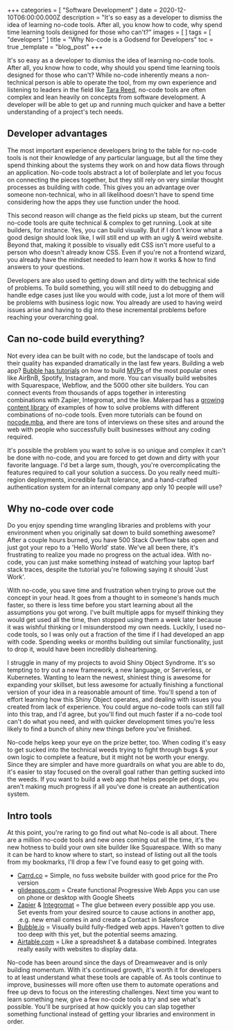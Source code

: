 +++
categories = [ "Software Development" ]
date = 2020-12-10T06:00:00.000Z
description = "It's so easy as a developer to dismiss the idea of learning no-code tools. After all, you know how to code, why spend time learning tools designed for those who can't?"
images = [ ]
tags = [ "developers" ]
title = "Why No-code is a Godsend for Developers"
toc = true
_template = "blog_post"
+++

It's so easy as a developer to dismiss the idea of learning no-code tools. After all, you know how to code, why should you spend time learning tools designed for those who can't? While no-code inherently means a non-technical person is able to operate the tool, from my own experience and listening to leaders in the field like [Tara Reed](https://www.indiehackers.com/podcast/180-tara-reed-of-apps-without-code), no-code tools are often complex and lean heavily on concepts from software development. A developer will be able to get up and running much quicker and have a better understanding of a project's tech needs.

## Developer advantages

The most important experience developers bring to the table for no-code tools is not their knowledge of any particular language, but all the time they spend thinking about the systems they work on and how data flows through an application. No-code tools abstract a lot of boilerplate and let you focus on connecting the pieces together, but they still rely on very similar thought processes as building with code. This gives you an advantage over someone non-technical, who in all likelihood doesn't have to spend time considering how the apps they use function under the hood.

This second reason will change as the field picks up steam, but the current no-code tools are quite technical & complex to get running. Look at site builders, for instance. Yes, you can build visually. But if I don't know what a good design should look like, I will still end up with an ugly & weird website. Beyond that, making it possible to visually edit CSS isn't more useful to a person who doesn't already know CSS. Even if you're not a frontend wizard, you already have the mindset needed to learn how it works & how to find answers to your questions.

Developers are also used to getting down and dirty with the technical side of problems. To build something, you will still need to do debugging and handle edge cases just like you would with code, just a lot more of them will be problems with business logic now. You already are used to having weird issues arise and having to dig into these incremental problems before reaching your overarching goal.

## Can no-code build everything?

Not every idea can be built with no code, but the landscape of tools and their quality has expanded dramatically in the last few years. Building a web app? [Bubble has tutorials](https://bubble.io/blog/tag/how-to/) on how to build [MVPs](https://en.wikipedia.org/wiki/Minimum_viable_product) of the most popular ones like AirBnB, Spotify, Instagram, and more. You can visually build websites with Squarespace, Webflow, and the 5000 other site builders. You can connect events from thousands of apps together in interesting combinations with Zapier, Integromat, and the like. Makerpad has a [growing content library](https://www.makerpad.co/education) of examples of how to solve problems with different combinations of no-code tools. Even more tutorials can be found on [nocode.mba](http://nocode.mba), and there are tons of interviews on these sites and around the web with people who successfully built businesses without any coding required.

It's possible the problem you want to solve is so unique and complex it can't be done with no-code, and you are forced to get down and dirty with your favorite language. I'd bet a large sum, though, you're overcomplicating the features required to call your solution a success. Do you really need multi-region deployments, incredible fault tolerance, and a hand-crafted authentication system for an internal company app only 10 people will use?

## Why no-code over code

Do you enjoy spending time wrangling libraries and problems with your environment when you originally sat down to build something awesome? After a couple hours burned, you have 500 Stack Overflow tabs open and just got your repo to a 'Hello World' state. We've all been there, it's frustrating to realize you made no progress on the actual idea. With no-code, you can just make something instead of watching your laptop barf stack traces, despite the tutorial you're following saying it should 'Just Work'. 

With no-code, you save time and frustration when trying to prove out the concept in your head. It goes from a thought to in someone's hands much faster, so there is less time before you start learning about all the assumptions you got wrong. I've built multiple apps for myself thinking they would get used all the time, then stopped using them a week later because it was wishful thinking or I misunderstood my own needs. Luckily, I used no-code tools, so I was only out a fraction of the time if I had developed an app with code.  Spending weeks or months building out similar functionality, just to drop it, would have been incredibly disheartening.

I struggle in many of my projects to avoid Shiny Object Syndrome. It's so tempting to try out a new framework, a new language, or Serverless, or Kubernetes. Wanting to learn the newest, shiniest thing is awesome for expanding your skillset, but less awesome for actually finishing a functional version of your idea in a reasonable amount of time. You'll spend a ton of effort learning how this Shiny Object operates, and dealing with issues you created from lack of experience. You could argue no-code tools can still fall into this trap, and I'd agree, but you'll find out much faster if a no-code tool can't do what you need, and with quicker development times you're less likely to find a bunch of shiny new things before you've finished.

No-code helps keep your eye on the prize better, too. When coding it's easy to get sucked into the technical weeds trying to fight through bugs & your own logic to complete a feature, but it might not be worth your energy. Since they are simpler and have more guardrails on what you are able to do, it's easier to stay focused on the overall goal rather than getting sucked into the weeds. If you want to build a web app that helps people pet dogs, you aren't making much progress if all you've done is create an authentication system.

## Intro tools

At this point, you're raring to go find out what No-code is all about. There are a million no-code tools and new ones coming out all the time, it's the new hotness to build your own site builder like Squarespace. With so many it can be hard to know where to start, so instead of listing out all the tools from my bookmarks, I'll drop a few I've found easy to get going with. 

- [Carrd.co](http://carrd.co) = Simple, no fuss website builder with good price for the Pro version
- [glideapps.com](http://glideapps.com) = Create functional Progressive Web Apps you can use on phone or desktop with Google Sheets
- [Zapier](https://zapier.com) & [Integromat](https://integromat.com)  = The glue between every possible app you use. Set events from your desired source to cause actions in another app, .e.g. new email comes in and create a Contact in Salesforce
- [Bubble.io](http://bubble.io) = Visually build fully-fledged web apps. Haven't gotten to dive too deep with this yet, but the potential seems amazing.
- [Airtable.com](http://airtable.com) = Like a spreadsheet & a database combined. Integrates really easily with websites to display data.

No-code has been around since the days of Dreamweaver and is only building momentum. With it's continued growth, it's worth it for developers to at least understand what these tools are capable of. As tools continue to improve, businesses will more often use them to automate operations and free up devs to focus on the interesting challenges. Next time you want to learn something new, give a few no-code tools a try and see what's possible. You'll be surprised at how quickly you can slap together something functional instead of getting your libraries and environment in order.
